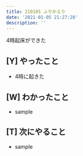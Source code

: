 ```yaml
---
title: 210105 ふりかえり
date: '2021-01-05 21:27:28'
description: ''
---
```


4時起床ができた

## [Y] やったこと

- 4時に起きた

## [W] わかったこと

- sample

## [T] 次にやること

- sample
